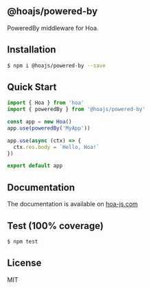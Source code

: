 ## @hoajs/powered-by

PoweredBy middleware for Hoa.

## Installation

```bash
$ npm i @hoajs/powered-by --save
```

## Quick Start

```js
import { Hoa } from 'hoa'
import { poweredBy } from '@hoajs/powered-by'

const app = new Hoa()
app.use(poweredBy('MyApp'))

app.use(async (ctx) => {
  ctx.res.body = `Hello, Hoa!`
})

export default app
```

## Documentation

The documentation is available on [hoa-js.com](https://hoa-js.com/middleware/powered-by.html)

## Test (100% coverage)

```sh
$ npm test
```

## License

MIT
